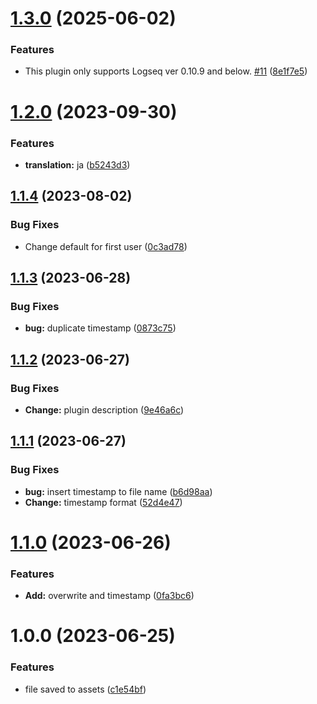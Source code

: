 # [1.3.0](https://github.com/YU000jp/logseq-plugin-multiple-assets/compare/v1.2.0...v1.3.0) (2025-06-02)


### Features

* This plugin only supports Logseq ver 0.10.9 and below. [#11](https://github.com/YU000jp/logseq-plugin-multiple-assets/issues/11) ([8e1f7e5](https://github.com/YU000jp/logseq-plugin-multiple-assets/commit/8e1f7e521cf1b6ef40e21b37a920cb244fc0d45e))

# [1.2.0](https://github.com/YU000jp/logseq-plugin-multiple-assets/compare/v1.1.4...v1.2.0) (2023-09-30)


### Features

* **translation:** ja ([b5243d3](https://github.com/YU000jp/logseq-plugin-multiple-assets/commit/b5243d365d99de5aa079dc67b7685e76b6f78c6b))

## [1.1.4](https://github.com/YU000jp/logseq-plugin-multiple-assets/compare/v1.1.3...v1.1.4) (2023-08-02)


### Bug Fixes

* Change default for first user ([0c3ad78](https://github.com/YU000jp/logseq-plugin-multiple-assets/commit/0c3ad78cd84ec2b578b3642fd79d4b608ae11373))

## [1.1.3](https://github.com/YU000jp/logseq-plugin-multiple-assets/compare/v1.1.2...v1.1.3) (2023-06-28)


### Bug Fixes

* **bug:** duplicate timestamp ([0873c75](https://github.com/YU000jp/logseq-plugin-multiple-assets/commit/0873c7502a78a1062c27f2de5f42a633f980b9d7))

## [1.1.2](https://github.com/YU000jp/logseq-plugin-multiple-assets/compare/v1.1.1...v1.1.2) (2023-06-27)


### Bug Fixes

* **Change:** plugin description ([9e46a6c](https://github.com/YU000jp/logseq-plugin-multiple-assets/commit/9e46a6ced3cc11a41b2decce9603d9f8ba4ca33d))

## [1.1.1](https://github.com/YU000jp/logseq-plugin-multiple-assets/compare/v1.1.0...v1.1.1) (2023-06-27)


### Bug Fixes

* **bug:** insert timestamp to file name ([b6d98aa](https://github.com/YU000jp/logseq-plugin-multiple-assets/commit/b6d98aabced8d5f17a4cb5cec57fb23388eb5bf3))
* **Change:** timestamp format ([52d4e47](https://github.com/YU000jp/logseq-plugin-multiple-assets/commit/52d4e475200d94d452a1b63b553d9179fcd979b2))

# [1.1.0](https://github.com/YU000jp/logseq-plugin-multiple-assets/compare/v1.0.0...v1.1.0) (2023-06-26)


### Features

* **Add:** overwrite and timestamp ([0fa3bc6](https://github.com/YU000jp/logseq-plugin-multiple-assets/commit/0fa3bc69276cc8eda251c07743f7b55c87857f98))

# 1.0.0 (2023-06-25)


### Features

* file saved to assets ([c1e54bf](https://github.com/YU000jp/logseq-plugin-multiple-assets/commit/c1e54bf4373d1ae60e7b1e34aeda790aa36fbb37))
